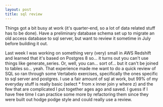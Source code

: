 ```yaml
---
layout: post
title: sql review
---
```


Things got a bit busy at work (it's quarter-end, so a lot of data related stuff has to be done). Have a preliminary database schema set up to migrate an old access database to sql server, but want to review it sometime in July before building it out. 

Last week I was working on something very (very) small in AWS Redshift and learned that it's based on Postgres 8 so... it turns out you can't use things like generate_series. Or, well, you can... sort of... but it can't be joined to tables so... yeah. That experience made me want to do a quick review of SQL so ran through some Vertabelo exercises, specifically the ones specific to sql server and postgres. I use a fair amount of sql at work, but 99% of my everyday stuff is really basic (select * from x inner join y where z) and the few that are complicated I put together ages ago and saved. I guess if I have free time I can practice some more by refactoring them since they were built out hodge podge style and could really use a review. 
